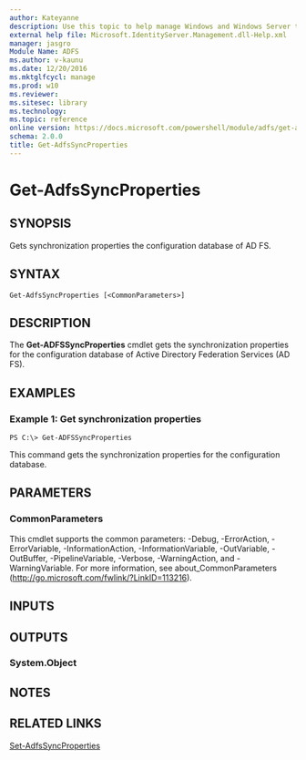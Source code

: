 ```yaml
---
author: Kateyanne
description: Use this topic to help manage Windows and Windows Server technologies with Windows PowerShell.
external help file: Microsoft.IdentityServer.Management.dll-Help.xml
manager: jasgro
Module Name: ADFS
ms.author: v-kaunu
ms.date: 12/20/2016
ms.mktglfcycl: manage
ms.prod: w10
ms.reviewer: 
ms.sitesec: library
ms.technology: 
ms.topic: reference
online version: https://docs.microsoft.com/powershell/module/adfs/get-adfssyncproperties?view=windowsserver2016-ps&wt.mc_id=ps-gethelp
schema: 2.0.0
title: Get-AdfsSyncProperties
---
```


# Get-AdfsSyncProperties

## SYNOPSIS
Gets synchronization properties the configuration database of AD FS.

## SYNTAX

```
Get-AdfsSyncProperties [<CommonParameters>]
```

## DESCRIPTION
The **Get-ADFSSyncProperties** cmdlet gets the synchronization properties for the configuration database of Active Directory Federation Services (AD FS).

## EXAMPLES

### Example 1: Get synchronization properties
```
PS C:\> Get-ADFSSyncProperties
```

This command gets the synchronization properties for the configuration database.

## PARAMETERS

### CommonParameters
This cmdlet supports the common parameters: -Debug, -ErrorAction, -ErrorVariable, -InformationAction, -InformationVariable, -OutVariable, -OutBuffer, -PipelineVariable, -Verbose, -WarningAction, and -WarningVariable. For more information, see about_CommonParameters (http://go.microsoft.com/fwlink/?LinkID=113216).

## INPUTS

## OUTPUTS

### System.Object

## NOTES

## RELATED LINKS

[Set-AdfsSyncProperties](./Set-AdfsSyncProperties.md)

